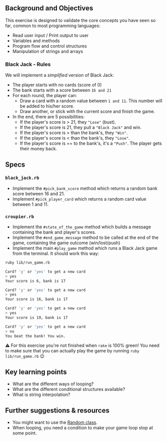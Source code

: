 ## Background and Objectives

This exercise is designed to validate the core concepts you have seen so far, common to most programming languages:

- Read user input / Print output to user
- Variables and methods
- Program flow and control structures
- Manipulation of strings and arrays

### Black Jack - Rules

We will implement a *simplified* version of Black Jack:

- The player starts with no cards (score of 0)
- The bank starts with a score between `16 and 21`
- For each round, the player can:
  - Draw a card with a random value between `1 and 11`. This number will be added to his/her score.
  - Draw another, or stick with the current score and finish the game.
- In the end, there are 5 possibilities:
  - If the player's score is > 21, they `"Lose"` (bust).
  - If the player's score is 21, they pull a `"Black Jack"` and win.
  - If the player's score is > than the bank's, they `"Win"`.
  - If the player's score is < than the bank's, they `"Lose"`.
  - If the player's score is == to the bank's, it's a `"Push"`. The player gets their money back.

## Specs

### `black_jack.rb`

- Implement the `#pick_bank_score` method which returns a random bank score between 16 and 21.
- Implement `#pick_player_card` which returns a random card value between 1 and 11.

### `croupier.rb`

- Implement the `#state_of_the_game` method which builds a message containing the bank and player's scores.
- Implement the `#end_game_message` method to be called at the end of the game, containing the game outcome (win/lost/push)
- Implement the main `#play_game` method which runs a Black Jack game from the terminal. It should work this way:

```bash
ruby lib/run_game.rb

Card? 'y' or 'yes' to get a new card
> yes
Your score is 6, bank is 17

Card? 'y' or 'yes' to get a new card
> yes
Your score is 16, bank is 17

Card? 'y' or 'yes' to get a new card
> yes
Your score is 19, bank is 17

Card? 'y' or 'yes' to get a new card
> no
You beat the bank! You win.
```

⚠️ For this exercise you're not finished when `rake` is 100% green! You need to make sure that you can actually play the game by running `ruby lib/run_game.rb` 😉

## Key learning points

- What are the different ways of looping?
- What are the different conditional structures available?
- What is string interpolation?

## Further suggestions & resources

- You might want to use the [Random class](http://www.ruby-doc.org/core-2.5.3/Random.html).
- When looping, you need a condition to make your game loop stop at some point.
